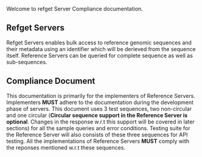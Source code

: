 Welcome to refget Server Compliance documentation.

## Refget Servers
Refget Servers enables bulk access to reference genomic sequences and their metadata using an identifier which will be derieved from the sequence itself. Reference Servers can be queried for complete sequence as well as sub-sequences.

## Compliance Document
This documentation is primarily for the implementers of Reference Servers. Implementers **MUST** adhere to the documentation during the development phase of servers. This document uses 3 test sequences, two non-circular and one circular (**Circular sequence support in the Reference Server is optional**. Changes in the response w.r.t this support will be covered in later sections) for all the sample queries and error conditions. Testing suite for the Reference Server will also consists of these three sequences for API testing. All the implementations of Reference Servers **MUST** comply with the reponses mentioned w.r.t these sequences.
